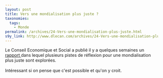 ```yaml
---
layout: post
title: Vers une mondialisation plus juste ?
taxonomies: 
  tags: 
    - Monde
permalink: /archives/24-Vers-une-mondialisation-plus-juste.html
s9y_link: http://www.dlecan.com/archives/24-Vers-une-mondialisation-plus-juste.html
---
```

Le Conseil Economique et Social a publié il y a quelques semaines un <a href="http://www.ces.fr/rapport/doclon/05022802.pdf">rapport </a>dans lequel plusieurs pistes de réflexion pour une mondialisation plus juste sont explorées.<br />
<br />
Intéressant si on pense que c'est possible et qu'on y croit.
